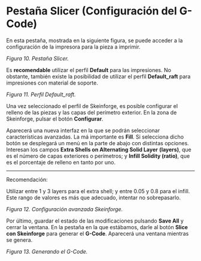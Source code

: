 # Pestaña Slicer (Configuración del G-Code)

En esta pestaña, mostrada en la siguiente figura, se puede acceder a la configuración de la impresora para la pieza a imprimir.

 
*Figura 10. Pestaña Slicer.*

Es **recomendable** utilizar el perfil **Default** para las impresiones. No obstante, también existe la posibilidad de utilizar el perfil **Default_raft** para impresiones con material de soporte.
 
*Figura 11. Perfil Default_raft.*

Una vez seleccionado el perfil de Skeinforge, es posible configurar el relleno de las piezas y las capas del perímetro exterior. En la zona de Skeinforge, pulsar el botón **Configurar**.

Aparecerá una nueva interfaz en la que se podrán seleccionar características avanzadas. La má importante es **Fill**. Si selecciona dicho botón se desplegará un menú en la parte de abajo con distintas opciones. Interesan los campos **Extra Shells on Alternating Solid Layer** **(layers)**, que es el número de capas exteriores o perímetros; y **Infill Solidity (ratio)**, que es el porcentaje de relleno en tanto por uno.



---



Recomendación:

Utilizar entre 1 y 3 layers para el extra shell; y entre 0.05 y 0.8 para el infill. Este rango de valores es más que adecuado, intentar no sobrepasarlo.
 
*Figura 12. Configuración avanzada Skeinforge.*

Por último, guardar el estado de las modificaciones pulsando **Save All** y cerrar la ventana. En la pestaña en la que estábamos, darle al botón **Slice con Skeinforge** para generar el **G-Code**. Aparecerá una ventana mientras se genera.
 
*Figura 13. Generando el G-Code.*
